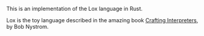 This is an implementation of the Lox language in Rust.

Lox is the toy language described in the amazing book [Crafting Interpreters],
by Bob Nystrom.

[crafting interpreters]: https://craftinginterpreters.com/
